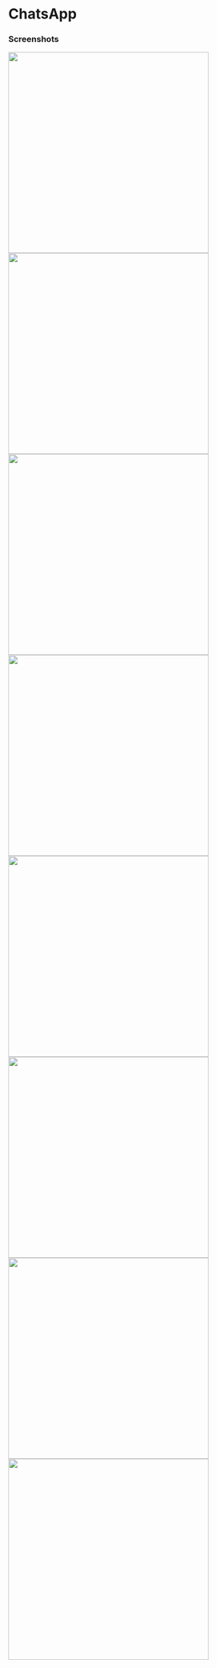 # ChatsApp


### Screenshots
<p float="left">
  <img src="https://user-images.githubusercontent.com/69629803/126894485-6f20c82d-239e-4229-b51b-e211772ff831.jpg" width="400" />
  <img src="https://user-images.githubusercontent.com/69629803/126894487-0acf8ce4-6de2-41fc-b155-cde6ce5d8e6e.jpg" width="400" />
  <img src="https://user-images.githubusercontent.com/69629803/126894491-f39b201e-fac2-47d8-9b49-b4a24b19cc3b.jpg" width="400" />
  <img src="https://user-images.githubusercontent.com/69629803/126894499-ad4db3e9-e48b-4b61-ac97-5e8c39489637.jpg" width="400" />
  <img src="https://user-images.githubusercontent.com/69629803/126894511-e34b8f7c-f145-4757-950c-272214f478f3.jpg" width="400" />
  <img src="https://user-images.githubusercontent.com/69629803/126894515-8a72b505-f734-4953-83ad-ac96b6a8ff52.jpg" width="400" />
  <img src="https://user-images.githubusercontent.com/69629803/126894519-c3ae400a-c5dd-4218-847f-32286be8b962.jpg" width="400" />
  <img src="https://user-images.githubusercontent.com/69629803/126894547-2057d966-c7e3-44ec-b10f-f426fb3dd7fb.jpg" width="400" />
 
</p>
